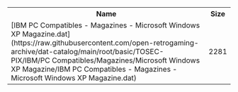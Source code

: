 <table>
<tr><th>Name</th><th>Size</th></tr>
<tr><td>
[IBM PC Compatibles - Magazines - Microsoft Windows XP Magazine.dat](https://raw.githubusercontent.com/open-retrogaming-archive/dat-catalog/main/root/basic/TOSEC-PIX/IBM/PC Compatibles/Magazines/Microsoft Windows XP Magazine/IBM PC Compatibles - Magazines - Microsoft Windows XP Magazine.dat)
</td><td>2281</td></tr>
</table>
